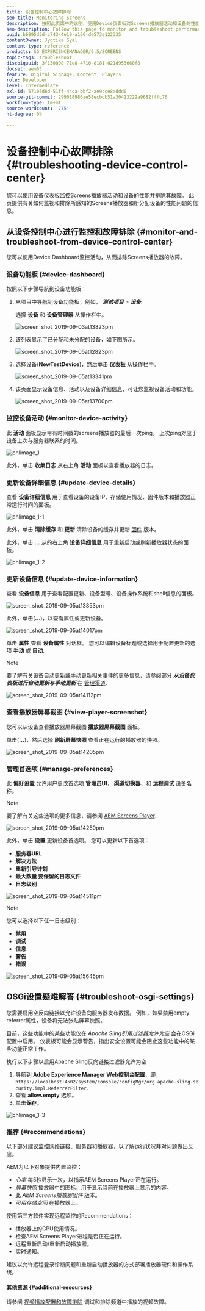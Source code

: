 ```yaml
---
title: 设备控制中心故障排除
seo-title: Monitoring Screens
description: 按照此页面中的说明，使用Device仪表板对Screens播放器活动和设备的性能进行监控和疑难解答。
seo-description: Follow this page to monitor and troubleshoot performance for your Screens player activity and device usingtheDevice dashboard.
uuid: b6895d5d-c743-4e10-a166-de573e122335
contentOwner: Jyotika Syal
content-type: reference
products: SG_EXPERIENCEMANAGER/6.5/SCREENS
topic-tags: troubleshoot
discoiquuid: 3f130808-71e8-4710-8181-021d953660f8
docset: aem65
feature: Digital Signage, Content, Players
role: Developer
level: Intermediate
exl-id: 57105d6d-51ff-44ca-bbf2-ae9cce8addd0
source-git-commit: 299018986ae58ecbdb51a30413222a9682fffc76
workflow-type: tm+mt
source-wordcount: '775'
ht-degree: 0%

---
```


# 设备控制中心故障排除 {#troubleshooting-device-control-center}

您可以使用设备仪表板监控Screens播放器活动和设备的性能并排除其故障。 此页提供有关如何监视和排除所感知的Screens播放器和所分配设备的性能问题的信息。

## 从设备控制中心进行监控和故障排除 {#monitor-and-troubleshoot-from-device-control-center}

您可以使用Device Dashboard监控活动，从而排除Screens播放器的故障。

### 设备功能板 {#device-dashboard}

按照以下步骤导航到设备功能板：

1. 从项目中导航到设备功能板，例如， ***测试项目*** > ***设备***.

   选择 **设备** 和 **设备管理器** 从操作栏中。

   ![screen_shot_2019-09-03at13823pm](assets/screen_shot_2019-09-03at13823pm.png)

1. 该列表显示了已分配和未分配的设备，如下图所示。

   ![screen_shot_2019-09-05at12823pm](assets/screen_shot_2019-09-05at12823pm.png)

1. 选择设备(**NewTestDevice**)，然后单击 **仪表板** 从操作栏中。

   ![screen_shot_2019-09-05at13341pm](assets/screen_shot_2019-09-05at13341pm.png)

1. 该页面显示设备信息、活动以及设备详细信息，可让您监视设备活动和功能。

   ![screen_shot_2019-09-05at13700pm](assets/screen_shot_2019-09-05at13700pm.png)

### 监控设备活动 {#monitor-device-activity}

此 **活动** 面板显示带有时间戳的screens播放器的最后一次ping。 上次ping对应于设备上次与服务器联系的时间。

![chlimage_1](assets/chlimage_1.png)

此外，单击 **收集日志** 从右上角 **活动** 面板以查看播放器的日志。

### 更新设备详细信息 {#update-device-details}

查看 **设备详细信息** 用于查看设备的设备IP、存储使用情况、固件版本和播放器正常运行时间的面板。

![chlimage_1-1](assets/chlimage_1-1.png)

此外，单击 **清除缓存** 和 **更新** 清除设备的缓存并更新 [固件](screens-glossary.md) 版本。

此外，单击 **...** 从的右上角 **设备详细信息** 用于重新启动或刷新播放器状态的面板。

![chlimage_1-2](assets/chlimage_1-2.png)

### 更新设备信息 {#update-device-information}

查看 **设备信息** 用于查看配置更新、设备型号、设备操作系统和shell信息的面板。

![screen_shot_2019-09-05at13853pm](assets/screen_shot_2019-09-05at13853pm.png)

此外，单击(**...**)，以查看属性或更新设备。

![screen_shot_2019-09-05at14017pm](assets/screen_shot_2019-09-05at14017pm.png)

单击 **属性** 查看 **设备属性** 对话框。 您可以编辑设备标题或选择用于配置更新的选项 **手动** 或 **自动**.

>[!NOTE]
>
>要了解有关设备自动更新或手动更新相关事件的更多信息，请参阅部分 ***从设备仪表板进行自动更新与手动更新*** 在 [管理渠道](managing-channels.md).

![screen_shot_2019-09-05at14112pm](assets/screen_shot_2019-09-05at14112pm.png)

### 查看播放器屏幕截图 {#view-player-screenshot}

您可以从设备查看播放器屏幕截图 **播放器屏幕截图** 面板。

单击(**...**)，然后选择 **刷新屏幕快照** 查看正在运行的播放器的快照。

![screen_shot_2019-09-05at14205pm](assets/screen_shot_2019-09-05at14205pm.png)

### 管理首选项 {#manage-preferences}

此 **偏好设置** 允许用户更改首选项 **管理员UI**， **渠道切换器**、和 **远程调试** 设备名称。

>[!NOTE]
>要了解有关这些选项的更多信息，请参阅 [AEM Screens Player](working-with-screens-player.md).

![screen_shot_2019-09-05at14250pm](assets/screen_shot_2019-09-05at14250pm.png)

此外，单击 **设置** 更新设备首选项。 您可以更新以下首选项：

* **服务器URL**
* **解决方法**
* **重新引导计划**
* **最大数量 要保留的日志文件**
* **日志级别**

![screen_shot_2019-09-05at14511pm](assets/screen_shot_2019-09-05at14511pm.png)

>[!NOTE]
>您可以选择以下任一日志级别：
>* **禁用**
>* **调试**
>* **信息**
>* **警告**
>* **错误**

![screen_shot_2019-09-05at15645pm](assets/screen_shot_2019-09-05at15645pm.png)

## OSGi设置疑难解答 {#troubleshoot-osgi-settings}

您需要启用空反向链接以允许设备向服务器发布数据。 例如，如果禁用empty referrer属性，设备将无法张贴屏幕快照。

目前，这些功能中的某些功能仅在 *Apache Sling引用过滤器允许为空* 会在OSGi配置中启用。 仪表板可能会显示警告，指出安全设置可能会阻止这些功能中的某些功能正常工作。

执行以下步骤以启用Apache Sling反向链接过滤器允许为空

1. 导航到 **Adobe Experience Manager Web控制台配置**，即， `https://localhost:4502/system/console/configMgr/org.apache.sling.security.impl.ReferrerFilter`.
1. 查看 **allow.empty** 选项。
1. 单击&#x200B;**保存**。

![chlimage_1-3](assets/chlimage_1-3.png)

### 推荐 {#recommendations}

以下部分建议监控网络链接、服务器和播放器，以了解运行状况并对问题做出反应。

AEM为以下对象提供内置监控：

* *心率* 每5秒显示一次，以指示AEM Screens Player正在运行。
* *屏幕快照* 播放器中的图标，用于显示当前在播放器上显示的内容。
* 此 *AEM Screens播放器固件* 版本。
* *可用存储空间* 在播放器上。

使用第三方软件实现远程监控的Recommendations：

* 播放器上的CPU使用情况。
* 检查AEM Screens Player进程是否正在运行。
* 远程重新启动/重新启动播放器。
* 实时通知。

建议以允许远程登录诊断问题和重新启动播放器的方式部署播放器硬件和操作系统。

#### 其他资源 {#additional-resources}

请参阅 [视频播放配置和故障排除](troubleshoot-videos.md) 调试和排除频道中播放的视频故障。
